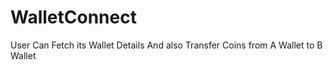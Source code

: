 # WalletConnect

User Can Fetch its Wallet Details
And also Transfer Coins from A Wallet to B Wallet
